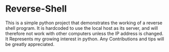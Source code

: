 # Reverse-Shell
This is a simple python project that demonstrates the working of a reverse shell program. It is hardcoded to use 
the local host as its server, and will therefore not work with other computers unless the IP address is changed.
It Represents my growing interest in python. Any Contributions and tips will be greatly appreciated.

